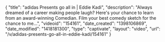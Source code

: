 {
    "title": "adidas Presents go all in | Eddie Kadi",
    "description": "Always dreamed of a career making people laugh? Here's your chance to learn from an award-winning Comedian. Film your best comedy sketch for the chance to me...",
    "videoid": "154161",
    "date_created": "1398106869",
    "date_modified": "1418181300",
    "type": "captivate",
    "layout": "video",
    "url": "\/v\/adidas-presents-go-all-in-eddie-kadi\/154161"
}